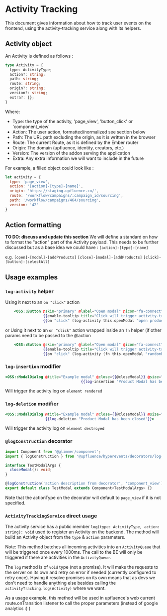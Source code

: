 # Activity Tracking

This document gives information about how to track user events on the frontend, using the activity-tracking service along with its helpers.

## Activity object

An Activity is defined as follows :
```typescript
type Activity = {
  type: ActivityType;
  action?: string;
  path: string;
  route: string;
  origin?: string;
  version?: string;
  extra?: {};
}
```

Where:
- Type: the type of the activity, 'page_view', 'button_click' or 'component_view'
- Action: The user action, formatted/normalized see section below
- Path: The URL path excluding the origin, as it is written in the browser
- Route: The current Route, as it is defined by the Ember router
- Origin: The domain (upfluence, identity, creators, etc.)
- Version: The version of the addon serving the application
- Extra: Any extra information we will want to include in the future

For example, a filled object could look like :
```javascript
let activity = {
  type: 'page_view',
  action: '[action]-[type]-[name]',
  origin: 'https://staging.upfluence.co/',
  route: '/workflow/campaigns/:campaign_id/sourcing',
  path: '/workflow/campaigns/464/sourcing',
  version: '42'
}
```

## Action formatting
__**TO DO: discuss and update this section**__
We will define a standard on how to format the "action" part of the Activity payload.
This needs to be further discussed but as a base idea we could have :
`[action]-[type]-[name]`

e.g.
`[open]-[modal]-[addProducts]`
`[close]-[modal]-[addProducts]`
`[click]-[button]-[selectAll]`

## Usage examples

### `log-activity` helper

Using it next to an `on "click"` action
```handlebars
    <OSS::Button @skin="primary" @label="Open modal" @icon="fa-connect"
                 {{enable-tooltip title="Click will trigger activity-tracker log"}}
                 {{on "click" (log-activity this.openModal "open product modal")}} />
```
or Using it next to an `on "click"` action wrapped inside an `fn` helper (if other params need to be passed to the @action
```handlebars
    <OSS::Button @skin="primary" @label="Open modal" @icon="fa-connect"
                 {{enable-tooltip title="Click will trigger activity-tracker log"}}
                 {{on "click" (log-activity (fn this.openModal "randomParam") "open product modal")}} />
```

### `log-insertion` modifier
```handlebars
<OSS::ModalDialog @title="Example modal" @close={{@closeModal}} @size="md"
                                  {{log-insertion "Product Modal has been opened"}}>
```
Will trigger the activity log on `element rendered`

### `log-deletion` modifier
```handlebars
<OSS::ModalDialog @title="Example modal" @close={{@closeModal}} @size="md"
                  {{log-deletion "Product Modal has been closed"}}>
```
Will trigger the activity log on `element destroyed`

### `@logConstruction` decorator
```typescript
import Component from '@glimmer/component';
import { logConstruction } from '@upfluence/hyperevents/decorators/log-construction';

interface TestModalArgs {
  closeModal(): void;
}

@logConstruction('action description from decorator', 'component_view')
export default class TestModal extends Component<TestModalArgs> {}
```
Note that the actionType on the decorator will default to `page_view` if it is not specified.

### `ActivityTrackingService` direct usage
The activity service has a public member `log(type: ActivityType, action: string): void` used to register an Activity on the backend.
The method will build an Activity object from the `type` & `action` parameters.

Note: This method batches all incoming activities into an `ActivityQueue` that will be triggered once every 1000ms. The call to the BE will only be triggered if there are activities in the `ActivityQueue`.

The `log` method is of `void` type (not a promise). It will make the requests to the server on its own and retry on error if needed (currently configured to retry once).
Having it resolve promises on its own means that as devs we don't need to handle anything else besides calling the `activityTracking.log(Activity)` where we want.

As a usage example, this method will be used in upfluence's web current route.onTransition listener to call the proper parameters (instead of google analytics :) )
